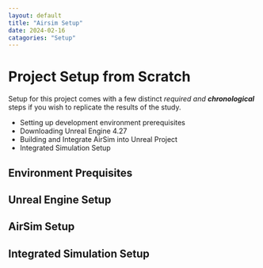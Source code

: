 ```yaml
---
layout: default
title: "Airsim Setup"
date: 2024-02-16
catagories: "Setup"
---
```


# Project Setup from Scratch

Setup for this project comes with a few distinct _required and **chronological**_ steps if you wish to replicate the results of the study.
- Setting up development environment prerequisites
- Downloading Unreal Engine 4.27
- Building and Integrate AirSim into Unreal Project
- Integrated Simulation Setup

## Environment Prequisites

## Unreal Engine Setup

## AirSim Setup

## Integrated Simulation Setup